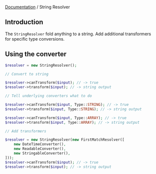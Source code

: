 [Documentation](../../README.md) / String Resolver

## Introduction

The `StringResolver` fold anything to a string. Add additional transformers for specific type conversions.

## Using the converter

```php
$resolver = new StringResolver();

// Convert to string

$resolver->canTransform($input); // -> true
$resolver->transform($input); // -> string output

// Tell underlying converters what to do

$resolver->canTransform($input, Type::STRING); // -> true
$resolver->transform($input, Type::STRING); // -> string output

$resolver->canTransform($input, Type::ARRAY); // -> true
$resolver->transform($input, Type::ARRAY); // -> string output

// Add transformers

$resolver = new StringResolver(new FirstMatchResolver([
    new DateTimeConverter(),
    new ReadableConverter(),
    new StringableConverter(),
]));
$resolver->canTransform($input); // -> true
$resolver->transform($input); // -> string output
```
